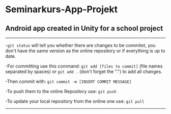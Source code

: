 # Seminarkurs-App-Projekt
## Android app created in Unity for a school project

___________________________
-`git status` will tell you whether there are changes to be commitet, you don't have the same version as the online repository or if everything is up to date.

-For committing use this command:
`git add [files to commit]` (file names separated by spaces)
or
`git add .` (don't forget the ".")
to add all changes.

-Then commit with:
`git commit -m [INSERT COMMIT MESSAGE]`

-To push them to the online Repository use:
`git push`

-To update your local repository from the online one use:
`git pull`

___________________________
